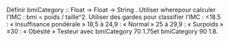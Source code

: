 Définir bmiCategory :: Float -> Float -> String .
Utiliser wherepour calculer l'IMC : bmi = poids / taille^2.
Utiliser des gardes pour classifier l'IMC :
<18.5 : « Insuffisance pondérale »
18,5 à 24,9 : « Normal »
25 à 29,9 : « Surpoids »
≥30 : « Obésité »
Testeur avec bmiCategory 70 1.75et bmiCategory 90 1.8.
